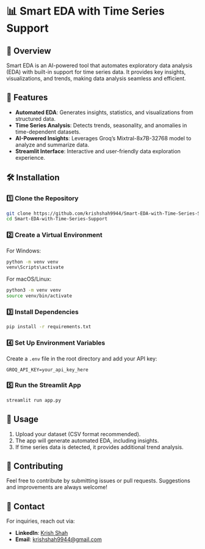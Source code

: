 # 📊 Smart EDA with Time Series Support

## 📝 Overview

Smart EDA is an AI-powered tool that automates exploratory data analysis (EDA) with built-in support for time series data. It provides key insights, visualizations, and trends, making data analysis seamless and efficient.

## 🚀 Features

- **Automated EDA**: Generates insights, statistics, and visualizations from structured data.
- **Time Series Analysis**: Detects trends, seasonality, and anomalies in time-dependent datasets.
- **AI-Powered Insights**: Leverages Groq’s Mixtral-8x7B-32768 model to analyze and summarize data.
- **Streamlit Interface**: Interactive and user-friendly data exploration experience.

## 🛠️ Installation

### 1️⃣ Clone the Repository

```bash
git clone https://github.com/krishshah9944/Smart-EDA-with-Time-Series-Support.git
cd Smart-EDA-with-Time-Series-Support
```

### 2️⃣ Create a Virtual Environment

For Windows:

```bash
python -m venv venv
venv\Scripts\activate
```

For macOS/Linux:

```bash
python3 -m venv venv
source venv/bin/activate
```

### 3️⃣ Install Dependencies

```bash
pip install -r requirements.txt
```

### 4️⃣ Set Up Environment Variables

Create a `.env` file in the root directory and add your API key:

```
GROQ_API_KEY=your_api_key_here
```

### 5️⃣ Run the Streamlit App

```bash
streamlit run app.py
```

## 📌 Usage

1. Upload your dataset (CSV format recommended).
2. The app will generate automated EDA, including insights.
3. If time series data is detected, it provides additional trend analysis.



## 🤝 Contributing

Feel free to contribute by submitting issues or pull requests. Suggestions and improvements are always welcome!

## 📧 Contact

For inquiries, reach out via:

- **LinkedIn**: [Krish Shah](https://www.linkedin.com/in/krishshah9944/)
- **Email**: [krishshah9944@gmail.com](mailto\:krishshah9944@gmail.com)

